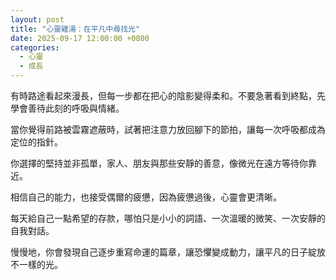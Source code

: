 ```yaml
---
layout: post
title: "心靈雞湯：在平凡中尋找光"
date: 2025-09-17 12:00:00 +0800
categories:
  - 心靈
  - 成長
---
```


有時路途看起來漫長，但每一步都在把心的陰影變得柔和。不要急著看到終點，先學會善待此刻的呼吸與情緒。

當你覺得前路被雲霧遮蔽時，試著把注意力放回腳下的節拍，讓每一次呼吸都成為定位的指針。

你選擇的堅持並非孤單，家人、朋友與那些安靜的善意，像微光在遠方等待你靠近。

相信自己的能力，也接受偶爾的疲憊，因為疲憊過後，心靈會更清晰。

每天給自己一點希望的存款，哪怕只是小小的詞語、一次溫暖的微笑、一次安靜的自我對話。

慢慢地，你會發現自己逐步重寫命運的篇章，讓恐懼變成動力，讓平凡的日子綻放不一樣的光。
